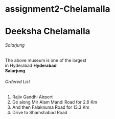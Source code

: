 # assignment2-Chelamalla
# Deeksha Chelamalla
###### Salarjung
The above museum is one of the largest <br>
in Hyderabad
**Hyderabad** <br>
**Salarjung** <br>
###### Ordered List
1. Rajiv Gandhi Airport
2. Go along Mir Alam Mandi Road for 2.9 Km
3. And then Falaknuma Road for 13.3 Km
4. Drive to Shamshabad Road